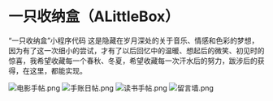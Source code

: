 # 一只收纳盒（ALittleBox）
“一只收纳盒”小程序代码
这是隐藏在岁月深处的关于音乐、情感和色彩的梦想，因为有了这一次细小的尝试，才有了以后回忆中的温暖、想起后的微笑、初见时的惊喜，我希望收藏每一个春秋、冬夏，希望收藏每一次汗水后的努力，跋涉后的获得，在这里，都能实现。

![电影手帖.png](https://s2.ax1x.com/2019/11/17/MDglPU.png)
![手账日帖.png](https://s2.ax1x.com/2019/11/17/MDg1GF.png)
![读书手帖.png](https://s2.ax1x.com/2019/11/17/MDgYrR.png)
![留言墙.png](https://s2.ax1x.com/2019/11/17/MDgtq1.png)
